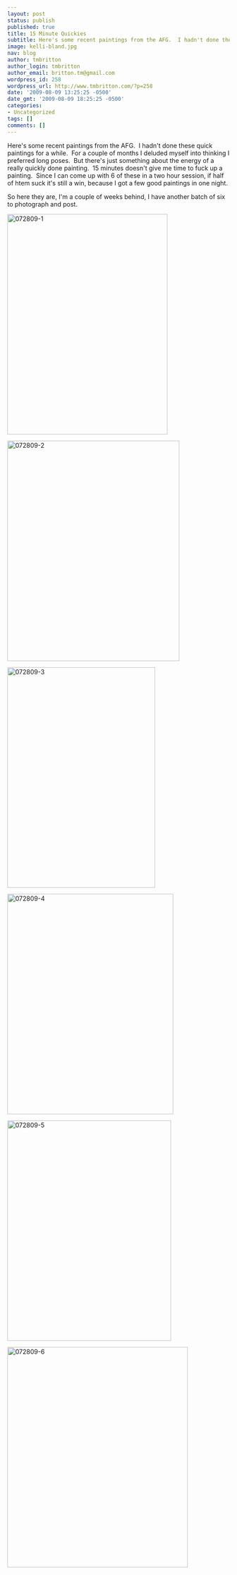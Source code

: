 ```yaml
---
layout: post
status: publish
published: true
title: 15 Minute Quickies
subtitle: Here's some recent paintings from the AFG.  I hadn't done these quick paintings for a while.
image: kelli-bland.jpg
nav: blog
author: tmbritton
author_login: tmbritton
author_email: britton.tm@gmail.com
wordpress_id: 258
wordpress_url: http://www.tmbritton.com/?p=258
date: '2009-08-09 13:25:25 -0500'
date_gmt: '2009-08-09 18:25:25 -0500'
categories:
- Uncategorized
tags: []
comments: []
---
```

<p>Here's some recent paintings from the AFG.  I hadn't done these quick paintings for a while.  For a couple of months I deluded myself into thinking I preferred long poses.  But there's just something about the energy of a really quickly done painting.  15 minutes doesn't give me time to fuck up a painting.  Since I can come up with 6 of these in a two hour session, if half of htem suck it's still a win, because I got a few good paintings in one night.</p>
<p>So here they are, I'm a couple of weeks behind, I have another batch of six to photograph and post.</p>
<p><a class="tt-flickr tt-flickr-Medium" title="072809-1" href="http://www.tmbritton.com/art/photo/3767179061/072809-1.html"><img class="alignnone" src="http://farm3.static.flickr.com/2539/3767179061_e86b5060ee.jpg" alt="072809-1" width="363" height="500" /></a></p>
<p><a class="tt-flickr tt-flickr-Medium" title="072809-2" href="http://www.tmbritton.com/art/photo/3767978392/072809-2.html"><img class="alignnone" src="http://farm3.static.flickr.com/2645/3767978392_892437411d.jpg" alt="072809-2" width="390" height="500" /></a></p>
<p><a class="tt-flickr tt-flickr-Medium" title="072809-3" href="http://www.tmbritton.com/art/photo/3767179149/072809-3.html"><img class="alignnone" src="http://farm3.static.flickr.com/2525/3767179149_e2d0432cf4.jpg" alt="072809-3" width="335" height="500" /></a></p>
<p><a class="tt-flickr tt-flickr-Medium" title="072809-4" href="http://www.tmbritton.com/art/photo/3767179197/072809-4.html"><img class="alignnone" src="http://farm3.static.flickr.com/2451/3767179197_2600e45ba1.jpg" alt="072809-4" width="376" height="500" /></a></p>
<p><a class="tt-flickr tt-flickr-Medium" title="072809-5" href="http://www.tmbritton.com/art/photo/3767978528/072809-5.html"><img class="alignnone" src="http://farm4.static.flickr.com/3494/3767978528_aa3b99f56c.jpg" alt="072809-5" width="371" height="500" /></a></p>
<p><a class="tt-flickr tt-flickr-Medium" title="072809-6" href="http://www.tmbritton.com/art/photo/3767978588/072809-6.html"><img class="alignnone" src="http://farm4.static.flickr.com/3535/3767978588_bffd312552.jpg" alt="072809-6" width="409" height="500" /></a></p>

